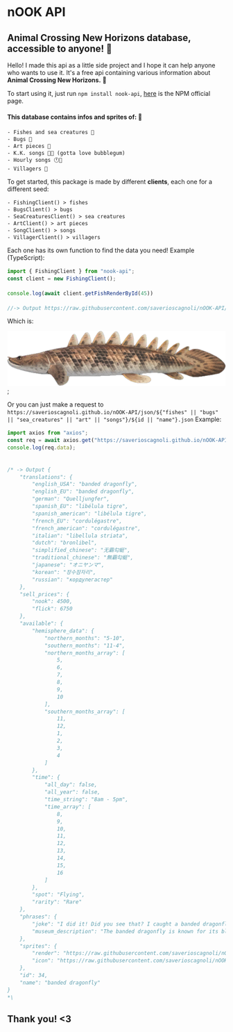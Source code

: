 # nOOK API
## Animal Crossing New Horizons database, accessible to anyone! 🍃

Hello! I made this api as a little side project and I hope it can help anyone who wants to use it.
It's a free api containing various information about **Animal Crossing New Horizons.** 🦝

To start using it, just run `npm install nook-api`, [here](https://www.npmjs.com/package/nook-api) is the NPM official page.

#### This database contains infos and sprites of: 🦔
```
- Fishes and sea creatures 🎣
- Bugs 🦋 
- Art pieces 🎨
- K.K. songs 🐶🎵 (gotta love bubblegum)
- Hourly songs 🕛🎵
- Villagers 🦆
```

To get started, this package is made by different **clients**, each one for a different seed:

```
- FishingClient() > fishes
- BugsClient() > bugs
- SeaCreaturesClient() > sea creatures
- ArtClient() > art pieces
- SongClient() > songs
- VillagerClient() > villagers
```
Each one has its own function to find the data you need! Example (TypeScript):

```javascript
import { FishingClient } from "nook-api";
const client = new FishingClient();

console.log(await client.getFishRenderById(45))

//-> Output https://raw.githubusercontent.com/saverioscagnoli/nOOK-API/main/renders/fishes/Saddled_Bichir.png
```
Which is:

![alt text](https://raw.githubusercontent.com/saverioscagnoli/nOOK-API/main/renders/fishes/Saddled_Bichir.png);

Or you can just make a request to `https://saverioscagnoli.github.io/nOOK-API/json/${"fishes" || "bugs" || "sea_creatures" || "art" || "songs"}/${id || "name"}.json`
Example: 

```javascript
import axios from "axios";
const req = await axios.get("https://saverioscagnoli.github.io/nOOK-API/json/bugs/34.json");
console.log(req.data);


/* -> Output {
	"translations": {
		"english_USA": "banded dragonfly",
		"english_EU": "banded dragonfly",
		"german": "Quelljungfer",
		"spanish_EU": "libélula tigre",
		"spanish_american": "libélula tigre",
		"french_EU": "cordulégastre",
		"french_american": "cordulégastre",
		"italian": "libellula striata",
		"dutch": "bronlibel",
		"simplified_chinese": "无霸勾蜓",
		"traditional_chinese": "無霸勾蜓",
		"japanese": "オニヤンマ",
		"korean": "장수잠자리",
		"russian": "кордулегастер"
	},
	"sell_prices": {
		"nook": 4500,
		"flick": 6750
	},
	"available": {
		"hemisphere_data": {
			"northern_months": "5-10",
			"southern_months": "11-4",
			"northern_months_array": [
				5,
				6,
				7,
				8,
				9,
				10
			],
			"southern_months_array": [
				11,
				12,
				1,
				2,
				3,
				4
			]
		},
		"time": {
			"all_day": false,
			"all_year": false,
			"time_string": "8am - 5pm",
			"time_array": [
				8,
				9,
				10,
				11,
				12,
				13,
				14,
				15,
				16
			]
		},
		"spot": "Flying",
		"rarity": "Rare"
	},
	"phrases": {
		"joke": "I did it! Did you see that? I caught a banded dragonfly!",
		"museum_description": "The banded dragonfly is known for its black-and-yellow-striped body, as well as for its piercing green eyes. And it is those very eyes that help make dragonflies master hunters, you see. Alas, when one looks at me, I can't help but feel it is sizing me up for a meal! Hoot! The horrors! Look away, fiend!"
	},
	"sprites": {
		"render": "https://raw.githubusercontent.com/saverioscagnoli/nOOK-API/main/renders/bugs/Banded_Dragonfly.png",
		"icon": "https://raw.githubusercontent.com/saverioscagnoli/nOOK-API/main/icons/bugs/Banded_Dragonfly.png"
	},
	"id": 34,
	"name": "banded dragonfly"
}
*\
```

## Thank you! <3
